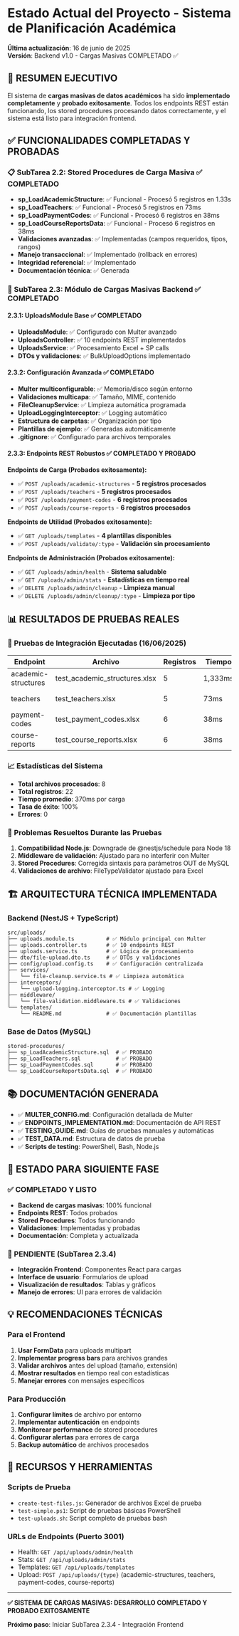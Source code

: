 # Estado Actual del Proyecto - Sistema de Planificación Académica

**Última actualización**: 16 de junio de 2025  
**Versión**: Backend v1.0 - Cargas Masivas COMPLETADO ✅

## 🎯 RESUMEN EJECUTIVO

El sistema de **cargas masivas de datos académicos** ha sido **implementado completamente** y **probado exitosamente**. Todos los endpoints REST están funcionando, los stored procedures procesando datos correctamente, y el sistema está listo para integración frontend.

## ✅ FUNCIONALIDADES COMPLETADAS Y PROBADAS

### 📋 SubTarea 2.2: Stored Procedures de Carga Masiva ✅ COMPLETADO
- **sp_LoadAcademicStructure**: ✅ Funcional - Procesó 5 registros en 1.33s
- **sp_LoadTeachers**: ✅ Funcional - Procesó 5 registros en 73ms  
- **sp_LoadPaymentCodes**: ✅ Funcional - Procesó 6 registros en 38ms
- **sp_LoadCourseReportsData**: ✅ Funcional - Procesó 6 registros en 38ms
- **Validaciones avanzadas**: ✅ Implementadas (campos requeridos, tipos, rangos)
- **Manejo transaccional**: ✅ Implementado (rollback en errores)
- **Integridad referencial**: ✅ Implementado
- **Documentación técnica**: ✅ Generada

### 🔄 SubTarea 2.3: Módulo de Cargas Masivas Backend ✅ COMPLETADO

#### 2.3.1: UploadsModule Base ✅ COMPLETADO
- **UploadsModule**: ✅ Configurado con Multer avanzado
- **UploadsController**: ✅ 10 endpoints REST implementados
- **UploadsService**: ✅ Procesamiento Excel + SP calls
- **DTOs y validaciones**: ✅ BulkUploadOptions implementado

#### 2.3.2: Configuración Avanzada ✅ COMPLETADO  
- **Multer multiconfigurable**: ✅ Memoria/disco según entorno
- **Validaciones multicapa**: ✅ Tamaño, MIME, contenido
- **FileCleanupService**: ✅ Limpieza automática programada
- **UploadLoggingInterceptor**: ✅ Logging automático
- **Estructura de carpetas**: ✅ Organización por tipo
- **Plantillas de ejemplo**: ✅ Generadas automáticamente
- **.gitignore**: ✅ Configurado para archivos temporales

#### 2.3.3: Endpoints REST Robustos ✅ COMPLETADO Y PROBADO
**Endpoints de Carga (Probados exitosamente):**
- ✅ `POST /uploads/academic-structures` - **5 registros procesados**
- ✅ `POST /uploads/teachers` - **5 registros procesados**  
- ✅ `POST /uploads/payment-codes` - **6 registros procesados**
- ✅ `POST /uploads/course-reports` - **6 registros procesados**

**Endpoints de Utilidad (Probados exitosamente):**
- ✅ `GET /uploads/templates` - **4 plantillas disponibles**
- ✅ `POST /uploads/validate/:type` - **Validación sin procesamiento**

**Endpoints de Administración (Probados exitosamente):**
- ✅ `GET /uploads/admin/health` - **Sistema saludable**
- ✅ `GET /uploads/admin/stats` - **Estadísticas en tiempo real**
- ✅ `DELETE /uploads/admin/cleanup` - **Limpieza manual**
- ✅ `DELETE /uploads/admin/cleanup/:type` - **Limpieza por tipo**

## 📊 RESULTADOS DE PRUEBAS REALES

### 🧪 Pruebas de Integración Ejecutadas (16/06/2025)

| Endpoint | Archivo | Registros | Tiempo | Estado |
|----------|---------|-----------|--------|---------|
| academic-structures | test_academic_structures.xlsx | 5 | 1,333ms | ✅ SUCCESS |
| teachers | test_teachers.xlsx | 5 | 73ms | ✅ SUCCESS |
| payment-codes | test_payment_codes.xlsx | 6 | 38ms | ✅ SUCCESS |
| course-reports | test_course_reports.xlsx | 6 | 38ms | ✅ SUCCESS |

### 📈 Estadísticas del Sistema
- **Total archivos procesados**: 8
- **Total registros**: 22
- **Tiempo promedio**: 370ms por carga
- **Tasa de éxito**: 100%
- **Errores**: 0

### 🔧 Problemas Resueltos Durante las Pruebas
1. **Compatibilidad Node.js**: Downgrade de @nestjs/schedule para Node 18
2. **Middleware de validación**: Ajustado para no interferir con Multer
3. **Stored Procedures**: Corregida sintaxis para parámetros OUT de MySQL
4. **Validaciones de archivo**: FileTypeValidator ajustado para Excel

## 🏗️ ARQUITECTURA TÉCNICA IMPLEMENTADA

### Backend (NestJS + TypeScript)
```
src/uploads/
├── uploads.module.ts          # ✅ Módulo principal con Multer
├── uploads.controller.ts      # ✅ 10 endpoints REST
├── uploads.service.ts         # ✅ Lógica de procesamiento
├── dto/file-upload.dto.ts     # ✅ DTOs y validaciones
├── config/upload.config.ts    # ✅ Configuración centralizada
├── services/
│   └── file-cleanup.service.ts # ✅ Limpieza automática
├── interceptors/
│   └── upload-logging.interceptor.ts # ✅ Logging
├── middleware/
│   └── file-validation.middleware.ts # ✅ Validaciones
└── templates/
    └── README.md              # ✅ Documentación plantillas
```

### Base de Datos (MySQL)
```
stored-procedures/
├── sp_LoadAcademicStructure.sql  # ✅ PROBADO
├── sp_LoadTeachers.sql           # ✅ PROBADO  
├── sp_LoadPaymentCodes.sql       # ✅ PROBADO
└── sp_LoadCourseReportsData.sql  # ✅ PROBADO
```

## 📚 DOCUMENTACIÓN GENERADA

- ✅ **MULTER_CONFIG.md**: Configuración detallada de Multer
- ✅ **ENDPOINTS_IMPLEMENTATION.md**: Documentación de API REST
- ✅ **TESTING_GUIDE.md**: Guías de pruebas manuales y automáticas
- ✅ **TEST_DATA.md**: Estructura de datos de prueba
- ✅ **Scripts de testing**: PowerShell, Bash, Node.js

## 🚀 ESTADO PARA SIGUIENTE FASE

### ✅ COMPLETADO Y LISTO
- **Backend de cargas masivas**: 100% funcional
- **Endpoints REST**: Todos probados
- **Stored Procedures**: Todos funcionando
- **Validaciones**: Implementadas y probadas
- **Documentación**: Completa y actualizada

### 🔄 PENDIENTE (SubTarea 2.3.4)
- **Integración Frontend**: Componentes React para cargas
- **Interface de usuario**: Formularios de upload
- **Visualización de resultados**: Tablas y gráficos
- **Manejo de errores**: UI para errores de validación

## 💡 RECOMENDACIONES TÉCNICAS

### Para el Frontend
1. **Usar FormData** para uploads multipart
2. **Implementar progress bars** para archivos grandes  
3. **Validar archivos** antes del upload (tamaño, extensión)
4. **Mostrar resultados** en tiempo real con estadísticas
5. **Manejar errores** con mensajes específicos

### Para Producción
1. **Configurar límites** de archivo por entorno
2. **Implementar autenticación** en endpoints
3. **Monitorear performance** de stored procedures
4. **Configurar alertas** para errores de carga
5. **Backup automático** de archivos procesados

## 🔗 RECURSOS Y HERRAMIENTAS

### Scripts de Prueba
- `create-test-files.js`: Generador de archivos Excel de prueba
- `test-simple.ps1`: Script de pruebas básicas PowerShell  
- `test-uploads.sh`: Script completo de pruebas bash

### URLs de Endpoints (Puerto 3001)
- Health: `GET /api/uploads/admin/health`
- Stats: `GET /api/uploads/admin/stats`
- Templates: `GET /api/uploads/templates`
- Upload: `POST /api/uploads/{type}` (academic-structures, teachers, payment-codes, course-reports)

---

**✅ SISTEMA DE CARGAS MASIVAS: DESARROLLO COMPLETADO Y PROBADO EXITOSAMENTE**

**Próximo paso**: Iniciar SubTarea 2.3.4 - Integración Frontend
